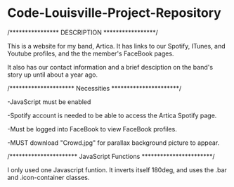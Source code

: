 # Code-Louisville-Project-Repository

/****************
  DESCRIPTION
*****************/

This is a website for my band, Artica. It has links to our Spotify, ITunes, and Youtube profiles, and the the member's FaceBook pages.

It also has our contact information and a brief desciption on the band's story up until about a year ago.


/*********************
     Necessities
**********************/

-JavaScript must be enabled

-Spotify account is needed to be able to access the Artica Spotify page.

-Must be logged into FaceBook to view FaceBook profiles.

-MUST download "Crowd.jpg" for parallax background picture to appear.

/**********************
  JavaScript Functions
***********************/

I only used one Javascript funtion. It inverts itself 180deg, and uses the .bar and .icon-container classes.
